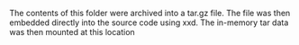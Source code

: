 The contents of this folder were archived into a tar.gz file.
The file was then embedded directly into the source code using
xxd. The in-memory tar data was then mounted at this location

